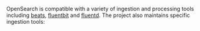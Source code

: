 <p>OpenSearch is compatible with a variety of ingestion and processing tools including <a href="https://docs-beta.opensearch.org/clients/agents-and-ingestion-tools/index/#downloads">beats</a>, <a href="https://fluentbit.io/">fluentbit</a> and <a href="https://www.fluentd.org/">fluentd</a>. The project also maintains specific ingestion tools:</p>